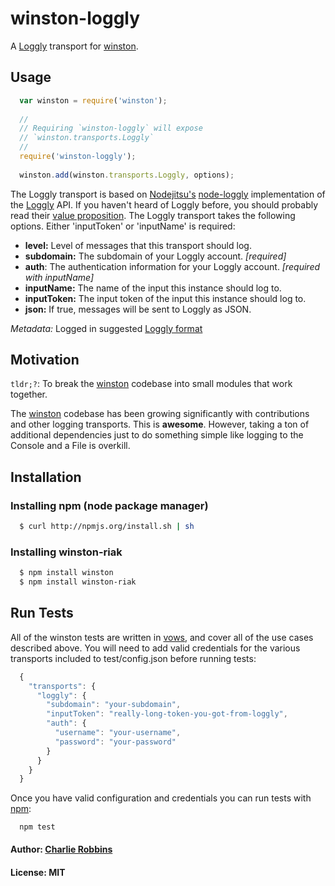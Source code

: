 # winston-loggly

A [Loggly][0] transport for [winston][1].

## Usage
``` js
  var winston = require('winston');
  
  //
  // Requiring `winston-loggly` will expose 
  // `winston.transports.Loggly`
  //
  require('winston-loggly');
  
  winston.add(winston.transports.Loggly, options);
```

The Loggly transport is based on [Nodejitsu's][2] [node-loggly][3] implementation of the [Loggly][0] API. If you haven't heard of Loggly before, you should probably read their [value proposition][4]. The Loggly transport takes the following options. Either 'inputToken' or 'inputName' is required:

* __level:__ Level of messages that this transport should log.
* __subdomain:__ The subdomain of your Loggly account. *[required]*
* __auth__: The authentication information for your Loggly account. *[required with inputName]*
* __inputName:__ The name of the input this instance should log to.
* __inputToken:__ The input token of the input this instance should log to.
* __json:__ If true, messages will be sent to Loggly as JSON.

*Metadata:* Logged in suggested [Loggly format][5]

## Motivation
`tldr;?`: To break the [winston][1] codebase into small modules that work together.

The [winston][1] codebase has been growing significantly with contributions and other logging transports. This is **awesome**. However, taking a ton of additional dependencies just to do something simple like logging to the Console and a File is overkill.  

## Installation

### Installing npm (node package manager)

``` bash
  $ curl http://npmjs.org/install.sh | sh
```

### Installing winston-riak

``` bash
  $ npm install winston
  $ npm install winston-riak
```

## Run Tests
All of the winston tests are written in [vows][6], and cover all of the use cases described above. You will need to add valid credentials for the various transports included to test/config.json before running tests:

``` js
  {
    "transports": {
      "loggly": {
        "subdomain": "your-subdomain",
        "inputToken": "really-long-token-you-got-from-loggly",
        "auth": {
          "username": "your-username",
          "password": "your-password"
        }
      }
    }
  }
```

Once you have valid configuration and credentials you can run tests with [npm][7]:

```
  npm test
```

#### Author: [Charlie Robbins](http://blog.nodejitsu.com)
#### License: MIT

[0]: http://loggly.com
[1]: https://github.com/flatiron/winston
[2]: http://nodejitsu.com
[3]: https://github.com/nodejitsu/node-loggly
[4]: http://www.loggly.com/product/
[5]: http://wiki.loggly.com/loggingfromcode
[6]: http://vowsjs.org
[7]: http://npmjs.org
